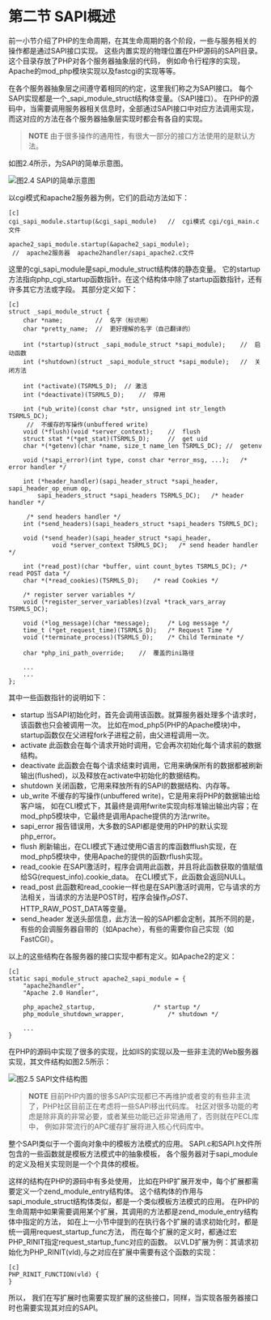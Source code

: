 # 第二节 SAPI概述

前一小节介绍了PHP的生命周期，在其生命周期的各个阶段，一些与服务相关的操作都是通过SAPI接口实现。
这些内置实现的物理位置在PHP源码的SAPI目录。这个目录存放了PHP对各个服务器抽象层的代码，
例如命令行程序的实现，Apache的mod_php模块实现以及fastcgi的实现等等。

在各个服务器抽象层之间遵守着相同的约定，这里我们称之为SAPI接口。
每个SAPI实现都是一个_sapi_module_struct结构体变量。（SAPI接口）。
在PHP的源码中，当需要调用服务器相关信息时，全部通过SAPI接口中对应方法调用实现，
而这对应的方法在各个服务器抽象层实现时都会有各自的实现。

>**NOTE**
>由于很多操作的通用性，有很大一部分的接口方法使用的是默认方法。

如图2.4所示，为SAPI的简单示意图。

![图2.4 SAPI的简单示意图](../images/chapt02/02-02-01-sapi.png)

以cgi模式和apache2服务器为例，它们的启动方法如下：

    [c]
    cgi_sapi_module.startup(&cgi_sapi_module)   //  cgi模式 cgi/cgi_main.c文件

    apache2_sapi_module.startup(&apache2_sapi_module);
     //  apache2服务器  apache2handler/sapi_apache2.c文件

这里的cgi_sapi_module是sapi_module_struct结构体的静态变量。
它的startup方法指向php_cgi_startup函数指针。在这个结构体中除了startup函数指针，还有许多其它方法或字段。
其部分定义如下：

    [c]
    struct _sapi_module_struct {
        char *name;         //  名字（标识用）
        char *pretty_name;  //  更好理解的名字（自己翻译的）

        int (*startup)(struct _sapi_module_struct *sapi_module);    //  启动函数
        int (*shutdown)(struct _sapi_module_struct *sapi_module);   //  关闭方法

        int (*activate)(TSRMLS_D);  // 激活
        int (*deactivate)(TSRMLS_D);    //  停用

        int (*ub_write)(const char *str, unsigned int str_length TSRMLS_DC);
         //  不缓存的写操作(unbuffered write)
        void (*flush)(void *server_context);    //  flush
        struct stat *(*get_stat)(TSRMLS_D);     //  get uid
        char *(*getenv)(char *name, size_t name_len TSRMLS_DC); //  getenv

        void (*sapi_error)(int type, const char *error_msg, ...);   /* error handler */

        int (*header_handler)(sapi_header_struct *sapi_header, sapi_header_op_enum op,
            sapi_headers_struct *sapi_headers TSRMLS_DC);   /* header handler */

         /* send headers handler */
        int (*send_headers)(sapi_headers_struct *sapi_headers TSRMLS_DC);

        void (*send_header)(sapi_header_struct *sapi_header,
                void *server_context TSRMLS_DC);   /* send header handler */

        int (*read_post)(char *buffer, uint count_bytes TSRMLS_DC); /* read POST data */
        char *(*read_cookies)(TSRMLS_D);    /* read Cookies */

        /* register server variables */
        void (*register_server_variables)(zval *track_vars_array TSRMLS_DC);

        void (*log_message)(char *message);     /* Log message */
        time_t (*get_request_time)(TSRMLS_D);   /* Request Time */
        void (*terminate_process)(TSRMLS_D);    /* Child Terminate */

        char *php_ini_path_override;    //  覆盖的ini路径

        ...
        ...
    };

其中一些函数指针的说明如下：

* startup 当SAPI初始化时，首先会调用该函数。就算服务器处理多个请求时，该函数也只会被调用一次。
比如在mod_php5(PHP的Apache模块)中，startup函数仅在父进程fork子进程之前，由父进程调用一次。
* activate 此函数会在每个请求开始时调用，它会再次初始化每个请求前的数据结构。
* deactivate 此函数会在每个请求结束时调用，它用来确保所有的数据都被刷新输出(flushed)，以及释放在activate中初始化的数据结构。
* shutdown 关闭函数，它用来释放所有的SAPI的数据结构、内存等。
* ub_write 不缓存的写操作(unbuffered write)，它是用来将PHP的数据输出给客户端，
如在CLI模式下，其最终是调用fwrite实现向标准输出输出内容；在mod_php5模块中，它最终是调用Apache提供的方法rwrite。
* sapi_error 报告错误用，大多数的SAPI都是使用的PHP的默认实现php_error。
* flush 刷新输出，在CLI模式下通过使用C语言的库函数fflush实现，在mod_php5模块中，使用Apache的提供的函数rflush实现。
* read_cookie 在SAPI激活时，程序会调用此函数，并且将此函数获取的值赋值给SG(request_info).cookie_data。
在CLI模式下，此函数会返回NULL。
* read_post 此函数和read_cookie一样也是在SAPI激活时调用，它与请求的方法相关，当请求的方法是POST时，程序会操作$_POST、$HTTP_RAW_POST_DATA等变量。
* send_header 发送头部信息，此方法一般的SAPI都会定制，其所不同的是，有些的会调服务器自带的（如Apache），有些的需要你自己实现（如 FastCGI）。

以上的这些结构在各服务器的接口实现中都有定义。如Apache2的定义：

    [c]
    static sapi_module_struct apache2_sapi_module = {
        "apache2handler",
        "Apache 2.0 Handler",

        php_apache2_startup,				/* startup */
        php_module_shutdown_wrapper,			/* shutdown */

        ...
    }

在PHP的源码中实现了很多的实现，比如IIS的实现以及一些非主流的Web服务器实现，其文件结构如图2.5所示：

![图2.5 SAPI文件结构图](../images/chapt02/02-02-02-file-structure.png)

>**NOTE**
>目前PHP内置的很多SAPI实现都已不再维护或者变的有些非主流了，PHP社区目前正在考虑将一些SAPI移出代码库。
>社区对很多功能的考虑是除非真的非常必要，或者某些功能已近非常通用了，否则就在PECL库中，
>例如非常流行的APC缓存扩展将进入核心代码库中。

整个SAPI类似于一个面向对象中的模板方法模式的应用。
SAPI.c和SAPI.h文件所包含的一些函数就是模板方法模式中的抽象模板，
各个服务器对于sapi_module的定义及相关实现则是一个个具体的模板。

这样的结构在PHP的源码中有多处使用，
比如在PHP扩展开发中，每个扩展都需要定义一个zend_module_entry结构体。
这个结构体的作用与sapi_module_struct结构体类似，都是一个类似模板方法模式的应用。
在PHP的生命周期中如果需要调用某个扩展，其调用的方法都是zend_module_entry结构体中指定的方法，
如在上一小节中提到的在执行各个扩展的请求初始化时，都是统一调用request_startup_func方法，
而在每个扩展的定义时，都通过宏PHP_RINIT指定request_startup_func对应的函数。
以VLD扩展为例：其请求初始化为PHP_RINIT(vld),与之对应在扩展中需要有这个函数的实现：

    [c]
    PHP_RINIT_FUNCTION(vld) {
    }

所以， 我们在写扩展时也需要实现扩展的这些接口，同样，当实现各服务器接口时也需要实现其对应的SAPI。
